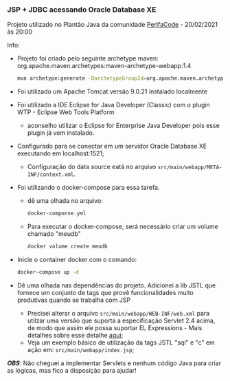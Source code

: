 ### JSP + JDBC acessando Oracle Database XE

Projeto utilizado no Plantão Java da comunidade [PerifaCode](https://perifacode.com/) - 20/02/2021 às 20:00

Info:

- Projeto foi criado pelo seguinte archetype maven: org.apache.maven.archetypes:maven-archetype-webapp:1.4

    ```bash
  mvn archetype:generate -DarchetypeGroupId=org.apache.maven.archetypes -DarchetypeArtifactId=maven-archetype-webapp -DarchetypeVersion=1.4
    ```

- Foi utilizado um Apache Tomcat versão 9.0.21 instalado localmente

  
- Foi utilizado a IDE Eclipse for Java Developer (Classic) com o plugin WTP - Eclipse Web Tools Platform
  - aconselho utilizar o Eclipse for Enterprise Java Developer pois esse plugin já vem instalado.
    

- Configurado para se conectar em um servidor Oracle Database XE executando em localhost:1521;
  - Configuração do data source eatá no arquivo `````src/main/webapp/META-INF/context.xml`````.
  

- Foi utilizando o docker-compose para essa tarefa.
   
    - dê uma olhada no arquivo: 
        ```bash
        docker-componse.yml 
        ```
    - Para executar o docker-compose, será necessário criar um volume chamado "meudb"
        ````bash
       docker volume create meudb
        ````
      
- Inicie o container docker com o comando:
    ```bash
    docker-compose up -d
    ```


- Dê uma olhada nas dependências do projeto. Adicionei a lib JSTL que fornece um conjunto de tags que provê funcionalidades muito produtivas quando se trabalha com JSP
    - Precisei alterar o arquivo ```src/main/webapp/WEB-INF/web.xml``` para utilzar uma versão que suporta a especificação Servlet 2.4 acima, de modo que assim ele possa suportar EL Expressions - Mais detalhes sobre esse detalhe [aqui](https://stackoverflow.com/questions/30080810/el-expressions-not-evaluated-in-jsp);
    - Veja um exemplo básico de utilização da tags JSTL "sql" e "c" em ação em: ````src/main/webapp/index.jsp````;


***OBS***:  Não cheguei a implementar Servlets e nenhum código Java para criar as lógicas, mas fico a disposíção para ajudar!
